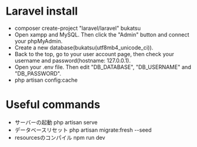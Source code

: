 # Laravel install
* composer create-project "laravel/laravel" bukatsu
* Open xampp and MySQL. Then click the "Admin" button and connect your phpMyAdmin.
* Create a new database(bukatsu(utf8mb4_unicode_ci)).
* Back to the top, go to your user account page, then check your username and password(hostname: 127.0.0.1).
* Open your .env file. Then edit "DB_DATABASE", "DB_USERNAME" and "DB_PASSWORD".
* php artisan config:cache

# Useful commands
* サーバーの起動 php artisan serve
* データベースリセット php artisan migrate:fresh --seed
* resourcesのコンパイル npm run dev 
